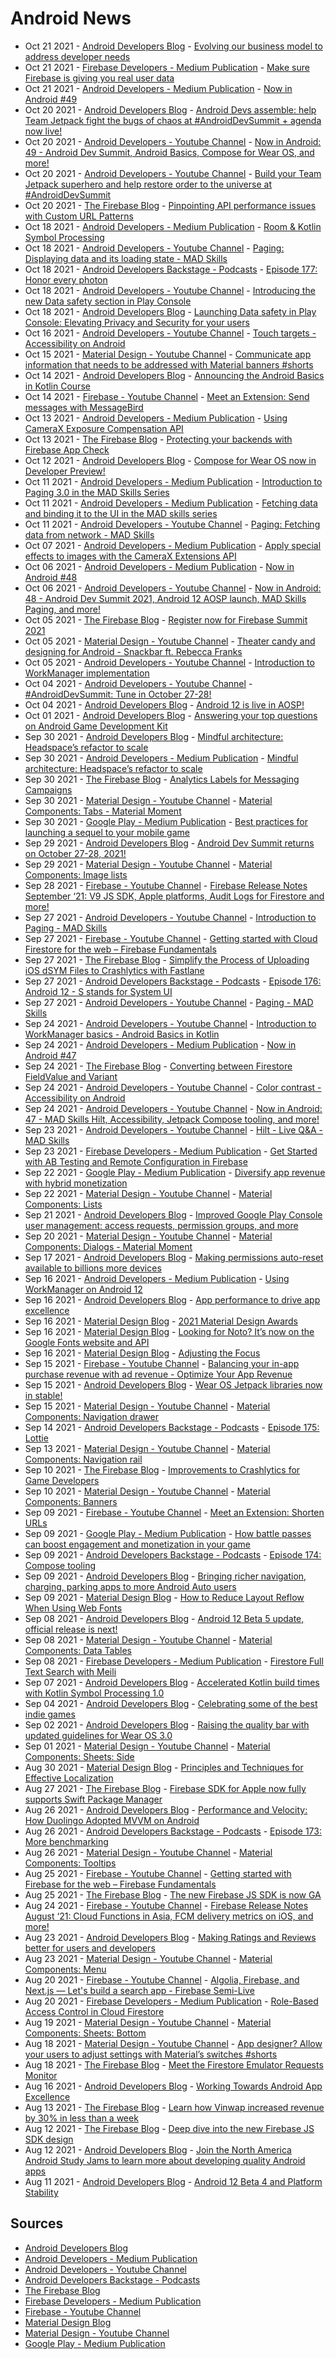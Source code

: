 # Android News

<!-- NEWS:START -->
- Oct 21 2021 - [Android Developers Blog](https://android-developers.googleblog.com/) - [Evolving our business model to address developer needs](http://feedproxy.google.com/~r/blogspot/hsDu/~3/sjgoIFPlXK0/evolving-business-model.html)
- Oct 21 2021 - [Firebase Developers - Medium Publication](https://medium.com/firebase-developers) - [Make sure Firebase is giving you real user data](https://medium.com/firebase-developers/make-sure-firebase-is-giving-you-real-user-data-bdf4b11cc941?source=rss----8e8b7dc6774d---4)
- Oct 21 2021 - [Android Developers - Medium Publication](https://medium.com/androiddevelopers) - [Now in Android #49](https://medium.com/androiddevelopers/now-in-android-49-cf0f9d52bf78?source=rss----95b274b437c2---4)
- Oct 20 2021 - [Android Developers Blog](https://android-developers.googleblog.com/) - [Android Devs assemble: help Team Jetpack fight the bugs of chaos at #AndroidDevSummit + agenda now live!](http://feedproxy.google.com/~r/blogspot/hsDu/~3/oce6iVEUjd8/android-devs-assemble.html)
- Oct 20 2021 - [Android Developers - Youtube Channel](https://www.youtube.com/c/AndroidDevelopers) - [Now in Android: 49 - Android Dev Summit, Android Basics, Compose for Wear OS, and more!](https://www.youtube.com/watch?v=ETwWJy9lEQU)
- Oct 20 2021 - [Android Developers - Youtube Channel](https://www.youtube.com/c/AndroidDevelopers) - [Build your Team Jetpack superhero and help restore order to the universe at #AndroidDevSummit](https://www.youtube.com/watch?v=vyc0ccP55UI)
- Oct 20 2021 - [The Firebase Blog](https://firebase.googleblog.com/) - [Pinpointing API performance issues with Custom URL Patterns](http://feedproxy.google.com/~r/FirebaseBlog/~3/4H0S0EJ3fy8/performance-analysis-with-custom-url-patterns.html)
- Oct 18 2021 - [Android Developers - Medium Publication](https://medium.com/androiddevelopers) - [Room & Kotlin Symbol Processing](https://medium.com/androiddevelopers/room-kotlin-symbol-processing-24808528a28e?source=rss----95b274b437c2---4)
- Oct 18 2021 - [Android Developers - Youtube Channel](https://www.youtube.com/c/AndroidDevelopers) - [Paging: Displaying data and its loading state - MAD Skills](https://www.youtube.com/watch?v=OHH_FPbrjtA)
- Oct 18 2021 - [Android Developers Backstage - Podcasts](https://adbackstage.libsyn.com/) - [Episode 177: Honor every photon](http://adbackstage.googledevelopers.libsynpro.com/episode-177-honor-every-photon)
- Oct 18 2021 - [Android Developers - Youtube Channel](https://www.youtube.com/c/AndroidDevelopers) - [Introducing the new Data safety section in Play Console](https://www.youtube.com/watch?v=pNAS_0IcHtM)
- Oct 18 2021 - [Android Developers Blog](https://android-developers.googleblog.com/) - [Launching Data safety in Play Console: Elevating Privacy and Security for your users](http://feedproxy.google.com/~r/blogspot/hsDu/~3/Tuw5WeSrRWw/launching-data-safety-in-play-console.html)
- Oct 16 2021 - [Android Developers - Youtube Channel](https://www.youtube.com/c/AndroidDevelopers) - [Touch targets - Accessibility on Android](https://www.youtube.com/watch?v=Dqqbe8IFBA4)
- Oct 15 2021 - [Material Design - Youtube Channel](https://www.youtube.com/c/MaterialDesign) - [Communicate app information that needs to be addressed with Material banners #shorts](https://www.youtube.com/watch?v=cXL3zbfPDmM)
- Oct 14 2021 - [Android Developers Blog](https://android-developers.googleblog.com/) - [Announcing the Android Basics in Kotlin Course](http://feedproxy.google.com/~r/blogspot/hsDu/~3/tm4XhtCw7eI/announcing-android-basics-in-kotlin.html)
- Oct 14 2021 - [Firebase - Youtube Channel](https://www.youtube.com/user/Firebase) - [Meet an Extension: Send messages with MessageBird](https://www.youtube.com/watch?v=VhV0j4XytoQ)
- Oct 13 2021 - [Android Developers - Medium Publication](https://medium.com/androiddevelopers) - [Using CameraX Exposure Compensation API](https://medium.com/androiddevelopers/using-camerax-exposure-compensation-api-11fd75785bf?source=rss----95b274b437c2---4)
- Oct 13 2021 - [The Firebase Blog](https://firebase.googleblog.com/) - [Protecting your backends with Firebase App Check](http://feedproxy.google.com/~r/FirebaseBlog/~3/Q19ES-PdmvQ/protecting-backends-with-app-check.html)
- Oct 12 2021 - [Android Developers Blog](https://android-developers.googleblog.com/) - [Compose for Wear OS now in Developer Preview!](http://feedproxy.google.com/~r/blogspot/hsDu/~3/gYsJxta95NM/compose-for-wear-os-now-in-developer.html)
- Oct 11 2021 - [Android Developers - Medium Publication](https://medium.com/androiddevelopers) - [Introduction to Paging 3.0 in the MAD Skills Series](https://medium.com/androiddevelopers/introduction-to-paging-3-0-in-the-mad-skills-series-648f77231121?source=rss----95b274b437c2---4)
- Oct 11 2021 - [Android Developers - Medium Publication](https://medium.com/androiddevelopers) - [Fetching data and binding it to the UI in the MAD skills series](https://medium.com/androiddevelopers/fetching-data-and-binding-it-to-the-ui-in-the-mad-skills-series-cea89868b3e1?source=rss----95b274b437c2---4)
- Oct 11 2021 - [Android Developers - Youtube Channel](https://www.youtube.com/c/AndroidDevelopers) - [Paging: Fetching data from network - MAD Skills](https://www.youtube.com/watch?v=C0H54K63Lww)
- Oct 07 2021 - [Android Developers - Medium Publication](https://medium.com/androiddevelopers) - [Apply special effects to images with the CameraX Extensions API](https://medium.com/androiddevelopers/apply-special-effects-to-images-with-the-camerax-extensions-api-d1a169b803d3?source=rss----95b274b437c2---4)
- Oct 06 2021 - [Android Developers - Medium Publication](https://medium.com/androiddevelopers) - [Now in Android #48](https://medium.com/androiddevelopers/now-in-android-48-c499493bb83?source=rss----95b274b437c2---4)
- Oct 06 2021 - [Android Developers - Youtube Channel](https://www.youtube.com/c/AndroidDevelopers) - [Now in Android: 48 - Android Dev Summit 2021, Android 12 AOSP launch, MAD Skills Paging, and more!](https://www.youtube.com/watch?v=GSAl8-AkpLU)
- Oct 05 2021 - [The Firebase Blog](https://firebase.googleblog.com/) - [Register now for Firebase Summit 2021](http://feedproxy.google.com/~r/FirebaseBlog/~3/XCJHEipHMHc/FirebaseSummit.html)
- Oct 05 2021 - [Material Design - Youtube Channel](https://www.youtube.com/c/MaterialDesign) - [Theater candy and designing for Android - Snackbar ft. Rebecca Franks](https://www.youtube.com/watch?v=Du6AdFUjy1A)
- Oct 05 2021 - [Android Developers - Youtube Channel](https://www.youtube.com/c/AndroidDevelopers) - [Introduction to WorkManager implementation](https://www.youtube.com/watch?v=UOoDt1El1f4)
- Oct 04 2021 - [Android Developers - Youtube Channel](https://www.youtube.com/c/AndroidDevelopers) - [#AndroidDevSummit: Tune in October 27-28!](https://www.youtube.com/watch?v=-bcBMQSxOqc)
- Oct 04 2021 - [Android Developers Blog](https://android-developers.googleblog.com/) - [Android 12 is live in AOSP!](http://feedproxy.google.com/~r/blogspot/hsDu/~3/K3bnq_uOlVQ/android-12-is-live-in-aosp.html)
- Oct 01 2021 - [Android Developers Blog](https://android-developers.googleblog.com/) - [Answering your top questions on Android Game Development Kit](http://feedproxy.google.com/~r/blogspot/hsDu/~3/C75fXVqrVl8/answering-your-top-questions-on-android.html)
- Sep 30 2021 - [Android Developers Blog](https://android-developers.googleblog.com/) - [Mindful architecture: Headspace’s refactor to scale](http://feedproxy.google.com/~r/blogspot/hsDu/~3/HnEwXuDiRjw/investing-in-app-excellence-headspaces.html)
- Sep 30 2021 - [Android Developers - Medium Publication](https://medium.com/androiddevelopers) - [Mindful architecture: Headspace’s refactor to scale](https://medium.com/androiddevelopers/mindful-architecture-headspaces-refactor-to-scale-7da31df5670e?source=rss----95b274b437c2---4)
- Sep 30 2021 - [The Firebase Blog](https://firebase.googleblog.com/) - [Analytics Labels for Messaging Campaigns](http://feedproxy.google.com/~r/FirebaseBlog/~3/xLhaCJzRM0k/analytics-labels-app-messaging-campaigns.html)
- Sep 30 2021 - [Material Design - Youtube Channel](https://www.youtube.com/c/MaterialDesign) - [Material Components: Tabs - Material Moment](https://www.youtube.com/watch?v=kmg5xA1HE08)
- Sep 30 2021 - [Google Play - Medium Publication](https://medium.com/googleplaydev) - [Best practices for launching a sequel to your mobile game](https://medium.com/googleplaydev/best-practices-for-launching-a-sequel-to-your-mobile-game-1e2d9eed4ff4?source=rss----1f8baa23933d---4)
- Sep 29 2021 - [Android Developers Blog](https://android-developers.googleblog.com/) - [Android Dev Summit returns on October 27-28, 2021!](http://feedproxy.google.com/~r/blogspot/hsDu/~3/lQSiELCav20/android-dev-summit.html)
- Sep 29 2021 - [Material Design - Youtube Channel](https://www.youtube.com/c/MaterialDesign) - [Material Components: Image lists](https://www.youtube.com/watch?v=VFL8yud3eVU)
- Sep 28 2021 - [Firebase - Youtube Channel](https://www.youtube.com/user/Firebase) - [Firebase Release Notes September ‘21: V9 JS SDK, Apple platforms, Audit Logs for Firestore and more!](https://www.youtube.com/watch?v=FaDPFMTd9MM)
- Sep 27 2021 - [Android Developers - Youtube Channel](https://www.youtube.com/c/AndroidDevelopers) - [Introduction to Paging - MAD Skills](https://www.youtube.com/watch?v=WfRe87SfcUc)
- Sep 27 2021 - [Firebase - Youtube Channel](https://www.youtube.com/user/Firebase) - [Getting started with Cloud Firestore for the web – Firebase Fundamentals](https://www.youtube.com/watch?v=BjtxPj6jRM8)
- Sep 27 2021 - [The Firebase Blog](https://firebase.googleblog.com/) - [Simplify the Process of Uploading iOS dSYM Files to Crashlytics with Fastlane](http://feedproxy.google.com/~r/FirebaseBlog/~3/hCR1gjtsaNY/uploading-dSYM-files-to-crashlytics-with-fastlane.html)
- Sep 27 2021 - [Android Developers Backstage - Podcasts](https://adbackstage.libsyn.com/) - [Episode 176: Android 12 - S stands for System UI](http://adbackstage.googledevelopers.libsynpro.com/episode-176-android-12-s-stands-for-system-ui)
- Sep 27 2021 - [Android Developers - Youtube Channel](https://www.youtube.com/c/AndroidDevelopers) - [Paging - MAD Skills](https://www.youtube.com/watch?v=Pw-jhS-ucYA)
- Sep 24 2021 - [Android Developers - Youtube Channel](https://www.youtube.com/c/AndroidDevelopers) - [Introduction to WorkManager basics - Android Basics in Kotlin](https://www.youtube.com/watch?v=YOZCm2Qk_4o)
- Sep 24 2021 - [Android Developers - Medium Publication](https://medium.com/androiddevelopers) - [Now in Android #47](https://medium.com/androiddevelopers/now-in-android-47-457f6e7d21?source=rss----95b274b437c2---4)
- Sep 24 2021 - [The Firebase Blog](https://firebase.googleblog.com/) - [Converting between Firestore FieldValue and Variant](http://feedproxy.google.com/~r/FirebaseBlog/~3/re0EVo9BEto/converting-firestore-fieldvalue-and-variant.html)
- Sep 24 2021 - [Android Developers - Youtube Channel](https://www.youtube.com/c/AndroidDevelopers) - [Color contrast - Accessibility on Android](https://www.youtube.com/watch?v=RHHpljSTDxA)
- Sep 24 2021 - [Android Developers - Youtube Channel](https://www.youtube.com/c/AndroidDevelopers) - [Now in Android: 47 - MAD Skills Hilt, Accessibility, Jetpack Compose tooling, and more!](https://www.youtube.com/watch?v=WWMwo9klnxI)
- Sep 23 2021 - [Android Developers - Youtube Channel](https://www.youtube.com/c/AndroidDevelopers) - [Hilt - Live Q&A  - MAD Skills](https://www.youtube.com/watch?v=i27aNF-kYR4)
- Sep 23 2021 - [Firebase Developers - Medium Publication](https://medium.com/firebase-developers) - [Get Started with AB Testing and Remote Configuration in Firebase](https://medium.com/firebase-developers/get-started-with-ab-testing-and-remote-configuration-in-firebase-3dea904e8ac2?source=rss----8e8b7dc6774d---4)
- Sep 22 2021 - [Google Play - Medium Publication](https://medium.com/googleplaydev) - [Diversify app revenue with hybrid monetization](https://medium.com/googleplaydev/diversify-app-revenue-with-hybrid-monetization-2fdb3e4dccc4?source=rss----1f8baa23933d---4)
- Sep 22 2021 - [Material Design - Youtube Channel](https://www.youtube.com/c/MaterialDesign) - [Material Components: Lists](https://www.youtube.com/watch?v=8EnHWzJyHIU)
- Sep 21 2021 - [Android Developers Blog](https://android-developers.googleblog.com/) - [Improved Google Play Console user management: access requests, permission groups, and more](http://feedproxy.google.com/~r/blogspot/hsDu/~3/z5wHt1cw-zI/improved-google-play-console-user.html)
- Sep 20 2021 - [Material Design - Youtube Channel](https://www.youtube.com/c/MaterialDesign) - [Material Components: Dialogs - Material Moment](https://www.youtube.com/watch?v=H6SFTWGcHR8)
- Sep 17 2021 - [Android Developers Blog](https://android-developers.googleblog.com/) - [Making permissions auto-reset available to billions more devices](http://feedproxy.google.com/~r/blogspot/hsDu/~3/Ag2YKXjLKIY/making-permissions-auto-reset-available.html)
- Sep 16 2021 - [Android Developers - Medium Publication](https://medium.com/androiddevelopers) - [Using WorkManager on Android 12](https://medium.com/androiddevelopers/using-workmanager-on-android-12-f7d483ca0ecb?source=rss----95b274b437c2---4)
- Sep 16 2021 - [Android Developers Blog](https://android-developers.googleblog.com/) - [App performance to drive app excellence](http://feedproxy.google.com/~r/blogspot/hsDu/~3/9ZFoVuRx7lc/app-performance-to-drive-app-excellence.html)
- Sep 16 2021 - [Material Design Blog](https://material.io/blog) - [2021 Material Design Awards](https://material.io/blog/material-design-awards-2021)
- Sep 16 2021 - [Material Design Blog](https://material.io/blog) - [Looking for Noto? It’s now on the Google Fonts website and API](https://material.io/blog/noto-announcement)
- Sep 16 2021 - [Material Design Blog](https://material.io/blog) - [Adjusting the Focus](https://material.io/blog/inclusive-imagery-at-google)
- Sep 15 2021 - [Firebase - Youtube Channel](https://www.youtube.com/user/Firebase) - [Balancing your in-app purchase revenue with ad revenue - Optimize Your App Revenue](https://www.youtube.com/watch?v=ziFk22lSfdA)
- Sep 15 2021 - [Android Developers Blog](https://android-developers.googleblog.com/) - [Wear OS Jetpack libraries now in stable!](http://feedproxy.google.com/~r/blogspot/hsDu/~3/r0d45IKL0sY/wear-os-jetpack-libraries-now-in-stable.html)
- Sep 15 2021 - [Material Design - Youtube Channel](https://www.youtube.com/c/MaterialDesign) - [Material Components: Navigation drawer](https://www.youtube.com/watch?v=oOKJwoAMJ1w)
- Sep 14 2021 - [Android Developers Backstage - Podcasts](https://adbackstage.libsyn.com/) - [Episode 175: Lottie](http://adbackstage.googledevelopers.libsynpro.com/episode-175-lottie)
- Sep 13 2021 - [Material Design - Youtube Channel](https://www.youtube.com/c/MaterialDesign) - [Material Components: Navigation rail](https://www.youtube.com/watch?v=z1N-xRpEBVk)
- Sep 10 2021 - [The Firebase Blog](https://firebase.googleblog.com/) - [Improvements to Crashlytics for Game Developers](http://feedproxy.google.com/~r/FirebaseBlog/~3/rd96molau4U/improvements-to-crashlytics-for-game-developers.html)
- Sep 10 2021 - [Material Design - Youtube Channel](https://www.youtube.com/c/MaterialDesign) - [Material Components: Banners](https://www.youtube.com/watch?v=HO-I4TmziKQ)
- Sep 09 2021 - [Firebase - Youtube Channel](https://www.youtube.com/user/Firebase) - [Meet an Extension: Shorten URLs](https://www.youtube.com/watch?v=RbEHaiJYueA)
- Sep 09 2021 - [Google Play - Medium Publication](https://medium.com/googleplaydev) - [How battle passes can boost engagement and monetization in your game](https://medium.com/googleplaydev/how-battle-passes-can-boost-engagement-and-monetization-in-your-game-d296dee6ddf8?source=rss----1f8baa23933d---4)
- Sep 09 2021 - [Android Developers Backstage - Podcasts](https://adbackstage.libsyn.com/) - [Episode 174: Compose tooling](http://adbackstage.googledevelopers.libsynpro.com/episode-174-compose-tooling)
- Sep 09 2021 - [Android Developers Blog](https://android-developers.googleblog.com/) - [Bringing richer navigation, charging, parking apps to more Android Auto users](http://feedproxy.google.com/~r/blogspot/hsDu/~3/Yo1Rddxq71Y/bringing-richer-navigation-charging.html)
- Sep 09 2021 - [Material Design Blog](https://material.io/blog) - [How to Reduce Layout Reflow When Using Web Fonts](https://material.io/blog/reduce-reflow-with-web-fonts)
- Sep 08 2021 - [Android Developers Blog](https://android-developers.googleblog.com/) - [Android 12 Beta 5 update, official release is next!](http://feedproxy.google.com/~r/blogspot/hsDu/~3/6_hBUxx3aTE/android12beta5.html)
- Sep 08 2021 - [Material Design - Youtube Channel](https://www.youtube.com/c/MaterialDesign) - [Material Components: Data Tables](https://www.youtube.com/watch?v=t00Ibel1IoI)
- Sep 08 2021 - [Firebase Developers - Medium Publication](https://medium.com/firebase-developers) - [Firestore Full Text Search with Meili](https://medium.com/firebase-developers/firestore-full-text-search-with-meili-b452e41e539c?source=rss----8e8b7dc6774d---4)
- Sep 07 2021 - [Android Developers Blog](https://android-developers.googleblog.com/) - [Accelerated Kotlin build times with Kotlin Symbol Processing 1.0](http://feedproxy.google.com/~r/blogspot/hsDu/~3/SqxZTba7cmM/accelerated-kotlin-build-times-with.html)
- Sep 04 2021 - [Android Developers Blog](https://android-developers.googleblog.com/) - [Celebrating some of the best indie games](http://feedproxy.google.com/~r/blogspot/hsDu/~3/Y690gWR3Vgo/celebrating-some-of-best-indie-games.html)
- Sep 02 2021 - [Android Developers Blog](https://android-developers.googleblog.com/) - [Raising the quality bar with updated guidelines for Wear OS 3.0](http://feedproxy.google.com/~r/blogspot/hsDu/~3/XIX3urgY-DE/wear-os-3-update.html)
- Sep 01 2021 - [Material Design - Youtube Channel](https://www.youtube.com/c/MaterialDesign) - [Material Components: Sheets: Side](https://www.youtube.com/watch?v=x47LktkpH5g)
- Aug 30 2021 - [Material Design Blog](https://material.io/blog) - [Principles and Techniques for Effective Localization](https://material.io/blog/localization-principles-techniques)
- Aug 27 2021 - [The Firebase Blog](https://firebase.googleblog.com/) - [Firebase SDK for Apple now fully supports Swift Package Manager](http://feedproxy.google.com/~r/FirebaseBlog/~3/7G83oiAmW3w/firebase-swift-package-manager.html)
- Aug 26 2021 - [Android Developers Blog](https://android-developers.googleblog.com/) - [Performance and Velocity: How Duolingo Adopted MVVM on Android](http://feedproxy.google.com/~r/blogspot/hsDu/~3/KzRKyJk4FvI/android-app-excellence-duolingo.html)
- Aug 26 2021 - [Android Developers Backstage - Podcasts](https://adbackstage.libsyn.com/) - [Episode 173: More benchmarking](http://adbackstage.googledevelopers.libsynpro.com/episode-173-more-benchmarking)
- Aug 26 2021 - [Material Design - Youtube Channel](https://www.youtube.com/c/MaterialDesign) - [Material Components: Tooltips](https://www.youtube.com/watch?v=o44CcQFfX34)
- Aug 25 2021 - [Firebase - Youtube Channel](https://www.youtube.com/user/Firebase) - [Getting started with Firebase for the web – Firebase Fundamentals](https://www.youtube.com/watch?v=rQvOAnNvcNQ)
- Aug 25 2021 - [The Firebase Blog](https://firebase.googleblog.com/) - [The new Firebase JS SDK is now GA](http://feedproxy.google.com/~r/FirebaseBlog/~3/8gQlvXJvqP0/the-new-firebase-js-sdk-now-ga.html)
- Aug 24 2021 - [Firebase - Youtube Channel](https://www.youtube.com/user/Firebase) - [Firebase Release Notes August ‘21: Cloud Functions in Asia, FCM delivery metrics on iOS, and more!](https://www.youtube.com/watch?v=2CEdYN9NVnU)
- Aug 23 2021 - [Android Developers Blog](https://android-developers.googleblog.com/) - [Making Ratings and Reviews better for users and developers](http://feedproxy.google.com/~r/blogspot/hsDu/~3/bShh_iQlbWg/making-ratings-and-reviews-better-for.html)
- Aug 23 2021 - [Material Design - Youtube Channel](https://www.youtube.com/c/MaterialDesign) - [Material Components: Menu](https://www.youtube.com/watch?v=7s5v-cW9lUY)
- Aug 20 2021 - [Firebase - Youtube Channel](https://www.youtube.com/user/Firebase) - [Algolia, Firebase, and Next.js — Let's build a search app - Firebase Semi-Live](https://www.youtube.com/watch?v=ZNVAPpTpKpk)
- Aug 20 2021 - [Firebase Developers - Medium Publication](https://medium.com/firebase-developers) - [Role-Based Access Control in Cloud Firestore](https://medium.com/firebase-developers/role-based-access-in-firebase-firestore-firestore-rules-6d36cded1b15?source=rss----8e8b7dc6774d---4)
- Aug 19 2021 - [Material Design - Youtube Channel](https://www.youtube.com/c/MaterialDesign) - [Material Components: Sheets: Bottom](https://www.youtube.com/watch?v=v4frprCy5Ho)
- Aug 18 2021 - [Material Design - Youtube Channel](https://www.youtube.com/c/MaterialDesign) - [App designer? Allow your users to adjust settings with Material’s switches #shorts](https://www.youtube.com/watch?v=sJSlbzKZxKA)
- Aug 18 2021 - [The Firebase Blog](https://firebase.googleblog.com/) - [Meet the Firestore Emulator Requests Monitor](http://feedproxy.google.com/~r/FirebaseBlog/~3/sAyCBD67qRM/firestore-emulator-requests-monitor.html)
- Aug 16 2021 - [Android Developers Blog](https://android-developers.googleblog.com/) - [Working Towards Android App Excellence](http://feedproxy.google.com/~r/blogspot/hsDu/~3/IYp8KNoXFfw/working-towards-android-app-excellence.html)
- Aug 13 2021 - [The Firebase Blog](https://firebase.googleblog.com/) - [Learn how Vinwap increased revenue by 30% in less than a week](http://feedproxy.google.com/~r/FirebaseBlog/~3/-hGoLx24-Ck/learn-how-vinwap-increased-revenue.html)
- Aug 12 2021 - [The Firebase Blog](https://firebase.googleblog.com/) - [Deep dive into the new Firebase JS SDK design](http://feedproxy.google.com/~r/FirebaseBlog/~3/gfpcldn34og/deep-dive-into-the-new-firebase-js-sdk-design.html)
- Aug 12 2021 - [Android Developers Blog](https://android-developers.googleblog.com/) - [Join the North America Android Study Jams to learn more about developing quality Android apps](http://feedproxy.google.com/~r/blogspot/hsDu/~3/71EicoXBHMM/join-north-america-android-study-jams-to-learn-more-about-developing-quality-Android-apps.html)
- Aug 11 2021 - [Android Developers Blog](https://android-developers.googleblog.com/) - [Android 12 Beta 4 and Platform Stability](http://feedproxy.google.com/~r/blogspot/hsDu/~3/coSgZu1PvMY/android-12-beta-4-and-platform-stability.html)<!-- NEWS:END -->

## Sources

* [Android Developers Blog](https://android-developers.googleblog.com/)
* [Android Developers - Medium Publication](https://medium.com/androiddevelopers)
* [Android Developers - Youtube Channel](https://www.youtube.com/c/AndroidDevelopers)
* [Android Developers Backstage - Podcasts](https://adbackstage.libsyn.com/)
* [The Firebase Blog](https://firebase.googleblog.com/)
* [Firebase Developers - Medium Publication](https://medium.com/firebase-developers)
* [Firebase - Youtube Channel](https://www.youtube.com/user/Firebase)
* [Material Design Blog](https://material.io/blog)
* [Material Design - Youtube Channel](https://www.youtube.com/c/MaterialDesign)
* [Google Play - Medium Publication](https://medium.com/googleplaydev)
